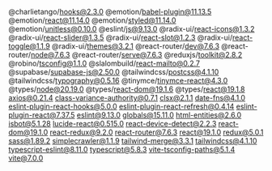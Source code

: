 @charlietango/hooks@2.3.0
@emotion/babel-plugin@11.13.5
@emotion/react@11.14.0
@emotion/styled@11.14.0
@emotion/unitless@0.10.0
@eslint/js@9.13.0
@radix-ui/react-icons@1.3.2
@radix-ui/react-slider@1.3.5
@radix-ui/react-slot@1.2.3
@radix-ui/react-toggle@1.1.9
@radix-ui/themes@3.2.1
@react-router/dev@7.6.3
@react-router/node@7.6.3
@react-router/serve@7.6.3
@reduxjs/toolkit@2.8.2
@robino/tsconfig@1.1.0
@slalombuild/react-mailto@0.2.7
@supabase/supabase-js@2.50.0
@tailwindcss/postcss@4.1.10
@tailwindcss/typography@0.5.16
@tinymce/tinymce-react@4.3.0
@types/node@20.19.0
@types/react-dom@19.1.6
@types/react@19.1.8
axios@0.21.4
class-variance-authority@0.7.1
clsx@2.1.1
date-fns@4.1.0
eslint-plugin-react-hooks@5.0.0
eslint-plugin-react-refresh@0.4.14
eslint-plugin-react@7.37.5
eslint@9.13.0
globals@15.11.0
html-entities@2.6.0
isbot@5.1.28
lucide-react@0.515.0
react-device-detect@2.2.3
react-dom@19.1.0
react-redux@9.2.0
react-router@7.6.3
react@19.1.0
redux@5.0.1
sass@1.89.2
simplecrawler@1.1.9
tailwind-merge@3.3.1
tailwindcss@4.1.10
typescript-eslint@8.11.0
typescript@5.8.3
vite-tsconfig-paths@5.1.4
vite@7.0.0